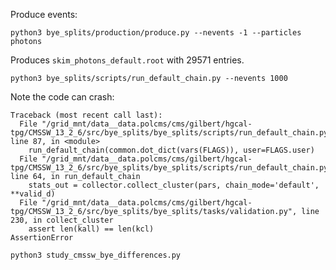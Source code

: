 Produce events:

`python3 bye_splits/production/produce.py --nevents -1 --particles photons`

Produces `skim_photons_default.root` with 29571 entries.

`python3 bye_splits/scripts/run_default_chain.py --nevents 1000`

Note the code can crash:

```
Traceback (most recent call last):
  File "/grid_mnt/data__data.polcms/cms/gilbert/hgcal-tpg/CMSSW_13_2_6/src/bye_splits/bye_splits/scripts/run_default_chain.py", line 87, in <module>
    run_default_chain(common.dot_dict(vars(FLAGS)), user=FLAGS.user)
  File "/grid_mnt/data__data.polcms/cms/gilbert/hgcal-tpg/CMSSW_13_2_6/src/bye_splits/bye_splits/scripts/run_default_chain.py", line 64, in run_default_chain
    stats_out = collector.collect_cluster(pars, chain_mode='default', **valid_d)
  File "/grid_mnt/data__data.polcms/cms/gilbert/hgcal-tpg/CMSSW_13_2_6/src/bye_splits/bye_splits/tasks/validation.py", line 230, in collect_cluster
    assert len(kall) == len(kcl)
AssertionError
```

`python3 study_cmssw_bye_differences.py`